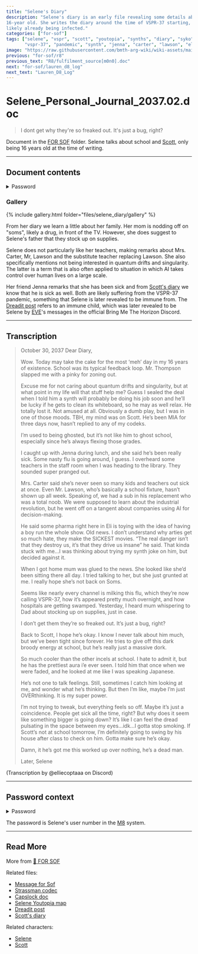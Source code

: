 ```yaml
---
title: "Selene's Diary"
description: "Selene's diary is an early file revealing some details about her life as a 
16-year old. She writes the diary around the time of VSPR-37 starting, with some in her environment 
likely already being infected."
categories: ["for-sof"]
tags: ["selene", "vspr", "scott", "youtopia", "synths", "diary", "syko", "soms", "for sof", 
       "vspr-37", "pandemic", "synth", "jenna", "carter", "lawson", "eli", "pharma"]
image: "https://raw.githubusercontent.com/bmth-arg-wiki/wiki-assets/main/files/selene_diary/gallery/selene_diary1.jpg"
previous: "for-sof/r8"
previous_text: "R8/fulfilment_source[m0n0].doc"
next: "for-sof/lauren_d8_log"
next_text: "Lauren_D8_Log"
---
```


# Selene_Personal_Journal_2037.02.doc

> I dont get why they're so freaked out. It's just a bug, right?

Document in the [FOR SOF](../for-sof) folder. Selene talks about school and [Scott](scott_personal_journal), only 
being 16 years old at the time of writing.

***

## Document contents

<details class="password">
  <summary>Password</summary>

0003
</details>

### Gallery

{% include gallery.html folder="files/selene_diary/gallery" %}

From her diary we learn a little about her family. Her mom is nodding off on "soms", likely a drug, 
in front of the TV. However, she does suggest to Selene's father that they stock up on supplies. 

Selene does not particularly like her teachers, making remarks about Mrs. Carter, Mr, Lawson and the 
substitute teacher replacing Lawson.
She also specifically mentions not being interested in quantum drifts and singularity.
The latter is a term that is also often applied to situation in which AI takes control over human lives 
on a large scale.

Her friend Jenna remarks that she has been sick and from [Scott's diary](scott_personal_journal) we 
know that he is sick as well.
Both are likely suffering from the VSPR-37 pandemic, something that Selene is later revealed to be immune from. 
The [Dreadit post](dreadit) refers to an immune child,
which was later revealed to be Selene by [EVE](../characters/eve)'s messages in the official Bring Me The Horizon 
Discord.

***

## Transcription

> October 30, 2037
> Dear Diary,
>
> Wow. Today may take the cake for the most ‘meh’ day in my 16 years of existence. School was its typical feedback loop. Mr. Thompson slapped me with a pinky for zoning out.
>
> Excuse me for not caring about quantum drifts and singularity, but at what point in my life will that stuff help me? Guess I sealed the deal when I told him a synth will probably be doing his job soon and he’ll be lucky if he gets to clean its whiteboard, so he may as well relax. He totally lost it. Not amused at all.
> Obviously a dumb play, but I was in one of those moods. TBH, my mind was on Scott. He’s been MIA for three days now, hasn’t replied to any of my codeks.
>
> I’m used to being ghosted, but it’s not like him to ghost school, especially since he’s always flexing those grades.
>
> I caught up with Jenna during lunch, and she said he’s been really sick. Some nasty flu is going around, I guess. I overheard some teachers in the staff room when I was heading to the library. They sounded super pranged out.
>
> Mrs. Carter said she’s never seen so many kids and teachers out sick at once. Even Mr. Lawson, who’s basically a school fixture, hasn’t shown up all week.
Speaking of, we had a sub in his replacement who was a total noob. We were supposed to learn about the industrial revolution, but he went off on a tangent about companies using AI for decision-making.
>
> He said some pharma right here in Eli is toying with the idea of having a boy run the whole show. Old news. I don’t understand why arties get so much hate, they make the SICKEST movies. “The real danger isn’t that they destroy us, it’s that they drive us insane” he said.
That kinda stuck with me…I was thinking about trying my synth joke on him, but decided against it.
>
> When I got home mum was glued to the news. She looked like she’d been sitting there all day. I tried talking to her, but she just grunted at me. I really hope she’s not back on Soms.
>
> Seems like nearly every channel is milking this flu, which they’re now calling VSPR-37, how it’s appeared pretty much overnight, and how hospitals are getting swamped. Yesterday, I heard mum whispering to Dad about stocking up on supplies, just in case.
>
> I don’t get them they’re so freaked out. It’s just a bug, right?
>
> Back to Scott, I hope he’s okay. I know I never talk about him much, but we’ve been tight since forever. He tries to give off this dark broody energy at school, but he’s really just a massive dork.
>
> So much cooler than the other incels at school. I hate to admit it, but he has the prettiest aura i’e ever seen. I told him that once when we were faded, and he looked at me like I was speaking Japanese.
>
> He’s not one to talk feelings. Still, sometimes I catch him looking at me, and wonder what he’s thinking. But then I’m like, maybe I’m just OVERthinking. It is my super power.
>
> I’m not trying to tweak, but everything feels so off. Maybe it’s just a coincidence. People get sick all the time, right? But why does it seem like something bigger is going down? It’s like I can feel the dread pulsating in the space between my eyes…idk…I gotta stop smoking.
> If Scott’s not at school tomorrow, I’m definitely going to swing by his house after class to check on him. Gotta make sure he’s okay.
>
> Damn, it he’s got me this worked up over nothing, he’s a dead man.
>
> Later,
> Selene

(Transcription by @elliecoptaaa on Discord)

***

## Password context

<details class="password">
  <summary>Password</summary>

0003
</details>

The password is Selene's user number in the [M8](../m8) system.

***

## Read More

More from [📁 FOR SOF](../for-sof)

Related files:

- [Message for Sof](msgforsof)
- [Strassman codec](strassmancodec)
- [Capslock doc](capslock_doc)
- [Selene Youtopia map](selenes_map)
- [Dreadit post](dreadit)
- [Scott's diary](scott_personal_journal)

Related characters:

- [Selene](../characters/selene)
- [Scott](../characters/syko)
